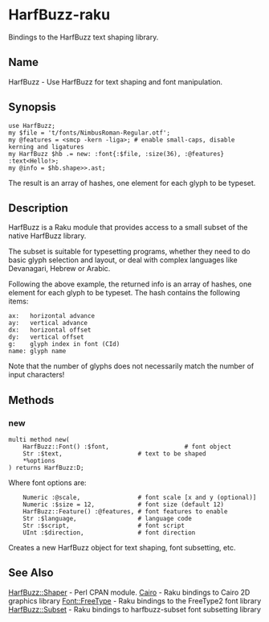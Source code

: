 HarfBuzz-raku
=============

Bindings to the HarfBuzz text shaping library.

Name
----

HarfBuzz - Use HarfBuzz for text shaping and font manipulation.

Synopsis
--------

```
use HarfBuzz;
my $file = 't/fonts/NimbusRoman-Regular.otf';
my @features = <smcp -kern -liga>; # enable small-caps, disable kerning and ligatures
my HarfBuzz $hb .= new: :font{:$file, :size(36), :@features} :text<Hello!>;
my @info = $hb.shape>>.ast;
```

The result is an array of hashes, one element for each glyph to be typeset.

Description
----------

HarfBuzz is a Raku module that provides access to a small subset of the native HarfBuzz library. 

The subset is suitable for typesetting programs, whether they need to do basic glyph selection and layout, or deal with complex languages like Devanagari, Hebrew or Arabic.

Following the above example, the returned info is an array of hashes, one element for each glyph to be typeset. The hash contains the following items:

```
ax:   horizontal advance
ay:   vertical advance
dx:   horizontal offset
dy:   vertical offset
g:    glyph index in font (CId)
name: glyph name
```

Note that the number of glyphs does not necessarily match the number of input characters!


Methods
-------

### new
```
multi method new(
    HarfBuzz::Font() :$font,                     # font object
    Str :$text,                     # text to be shaped
    *%options
) returns HarfBuzz:D;
```
Where font options are:
```
    Numeric :@scale,                # font scale [x and y (optional)]
    Numeric :$size = 12,            # font size (default 12)
    HarfBuzz::Feature() :@features, # font features to enable
    Str :$language,                 # language code
    Str :$script,                   # font script
    UInt :$direction,               # font direction
```
Creates a new HarfBuzz object for text shaping, font subsetting, etc.

See Also
--------

[HarfBuzz::Shaper](https://metacpan.org/pod/HarfBuzz::Shaper) - Perl CPAN module.
[Cairo](https://github.com/timo/cairo-p6) - Raku bindings to Cairo 2D graphics library
[Font::FreeType](https://pdf-raku.github.io/Font-FreeType-raku/) - Raku bindings to the FreeType2 font library
[HarfBuzz::Subset](https://pdf-raku.github.io/HarfBuzz-Subset-raku/) - Raku bindings to harfbuzz-subset font subsetting library